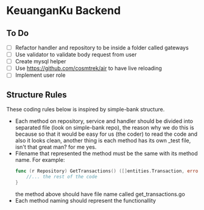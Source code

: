 # KeuanganKu Backend

## To Do
- [ ] Refactor handler and repository to be inside a folder called gateways
- [ ] Use validator to validate body request from user
- [ ] Create mysql helper
- [ ] Use https://github.com/cosmtrek/air to have live reloading
- [ ] Implement user role

## Structure Rules
These coding rules below is inspired by simple-bank structure.
- Each method on repository, service and handler should be divided into separated file (look on simple-bank repo), the reason why we do this
is because so that it would be easy for us (the coder) to read the code and also it looks clean, another thing is each method has its own
_test file, isn't that great man? for me yes.
- Filename that represented the method must be the same with its method name.
    For example:
    ```go
    func (r Repository) GetTransactions() ([]entities.Transaction, error) {
        //... the rest of the code
    }
    ```
    the method above should have file name called get_transactions.go
- Each method naming should represent the functionallity